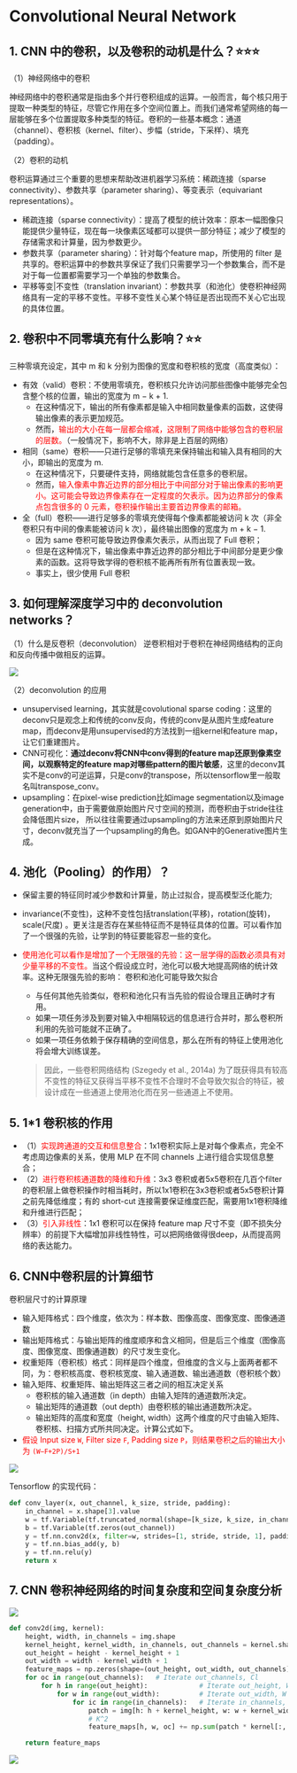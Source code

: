 # Convolutional Neural Network
## 1. CNN 中的卷积，以及卷积的动机是什么？:star::star::star:
（1）神经网络中的卷积

神经网络中的卷积通常是指由多个并行卷积组成的运算。一般而言，每个核只用于提取一种类型的特征，尽管它作用在多个空间位置上。而我们通常希望网络的每一层能够在多个位置提取多种类型的特征。卷积的一些基本概念：通道（channel）、卷积核（kernel、filter）、步幅（stride，下采样）、填充（padding）。

（2）卷积的动机

卷积运算通过三个重要的思想来帮助改进机器学习系统：稀疏连接（sparse connectivity）、参数共享（parameter sharing）、等变表示（equivariant representations）。

- 稀疏连接（sparse connectivity）：提高了模型的统计效率：原本一幅图像只能提供少量特征，现在每一块像素区域都可以提供一部分特征；减少了模型的存储需求和计算量，因为参数更少。
- 参数共享（parameter sharing）：针对每个feature map，所使用的 filter 是共享的。卷积运算中的参数共享保证了我们只需要学习一个参数集合，而不是对于每一位置都需要学习一个单独的参数集合。
- 平移等变|不变性（translation invariant）：参数共享（和池化）使卷积神经网络具有一定的平移不变性。平移不变性关心某个特征是否出现而不关心它出现的具体位置。

## 2. 卷积中不同零填充有什么影响？:star::star:
三种零填充设定，其中 m 和 k 分别为图像的宽度和卷积核的宽度（高度类似）：
- 有效（valid）卷积：不使用零填充，卷积核只允许访问那些图像中能够完全包含整个核的位置，输出的宽度为 m − k + 1.
    - 在这种情况下，输出的所有像素都是输入中相同数量像素的函数，这使得输出像素的表示更加规范。
    - 然而，<font color='red'>输出的大小在每一层都会缩减，这限制了网络中能够包含的卷积层的层数。</font>（一般情况下，影响不大，除非是上百层的网络）
- 相同（same）卷积——只进行足够的零填充来保持输出和输入具有相同的大小，即输出的宽度为 m.
    - 在这种情况下，只要硬件支持，网络就能包含任意多的卷积层。
    - 然而，<font color='red'>输入像素中靠近边界的部分相比于中间部分对于输出像素的影响更小。这可能会导致边界像素存在一定程度的欠表示。因为边界部分的像素点包含很多的 0 元素，卷积操作输出主要首边界像素的邮箱。</font>
- 全（full）卷积——进行足够多的零填充使得每个像素都能被访问 k 次（非全卷积只有中间的像素能被访问 k 次），最终输出图像的宽度为 m + k − 1.
    - 因为 same 卷积可能导致边界像素欠表示，从而出现了 Full 卷积；
    - 但是在这种情况下，输出像素中靠近边界的部分相比于中间部分是更少像素的函数。这将导致学得的卷积核不能再所有所有位置表现一致。
    - 事实上，很少使用 Full 卷积

## 3. 如何理解深度学习中的 deconvolution networks？
（1）什么是反卷积（deconvolution）
逆卷积相对于卷积在神经网络结构的正向和反向传播中做相反的运算。

![](../assets/deep_learning/deconvolution.gif)

（2）deconvolution 的应用
- unsupervised learning，其实就是covolutional sparse coding：这里的deconv只是观念上和传统的conv反向，传统的conv是从图片生成feature map，而deconv是用unsupervised的方法找到一组kernel和feature map，让它们重建图片。
- CNN可视化：**通过deconv将CNN中conv得到的feature map还原到像素空间，以观察特定的feature map对哪些pattern的图片敏感**，这里的deconv其实不是conv的可逆运算，只是conv的transpose，所以tensorflow里一般取名叫transpose_conv。
- upsampling：在pixel-wise prediction比如image segmentation以及image generation中，由于需要做原始图片尺寸空间的预测，而卷积由于stride往往会降低图片size， 所以往往需要通过upsampling的方法来还原到原始图片尺寸，deconv就充当了一个upsampling的角色。如GAN中的Generative图片生成。

## 4. 池化（Pooling）的作用）？
- 保留主要的特征同时减少参数和计算量，防止过拟合，提高模型泛化能力;
- invariance(不变性)，这种不变性包括translation(平移)，rotation(旋转)，scale(尺度) 。更关注是否存在某些特征而不是特征具体的位置。可以看作加了一个很强的先验，让学到的特征要能容忍一些的变化。
- <font color='red'>使用池化可以看作是增加了一个无限强的先验：这一层学得的函数必须具有对少量平移的不变性。</font>当这个假设成立时，池化可以极大地提高网络的统计效率。这种无限强先验的影响： 卷积和池化可能导致欠拟合
    - 与任何其他先验类似，卷积和池化只有当先验的假设合理且正确时才有用。
    - 如果一项任务涉及到要对输入中相隔较远的信息进行合并时，那么卷积所利用的先验可能就不正确了。
    - 如果一项任务依赖于保存精确的空间信息，那么在所有的特征上使用池化将会增大训练误差。

    >因此，一些卷积网络结构 (Szegedy et al., 2014a) 为了既获得具有较高不变性的特征又获得当平移不变性不合理时不会导致欠拟合的特征，被设计成在一些通道上使用池化而在另一些通道上不使用。

## 5. 1*1 卷积核的作用
- （1）<font color='red'>实现跨通道的交互和信息整合</font>：1x1卷积实际上是对每个像素点，完全不考虑周边像素的关系，使用 MLP 在不同 channels 上进行组合实现信息整合；
- （2）<font color='red'>进行卷积核通道数的降维和升维</font>：3x3 卷积或者5x5卷积在几百个filter的卷积层上做卷积操作时相当耗时，所以1x1卷积在3x3卷积或者5x5卷积计算之前先降低维度；有的 short-cut 连接需要保证维度匹配，需要用1x1卷积降维和升维进行匹配；
- （3）<font color='red'>引入非线性</font>：1x1 卷积可以在保持 feature map 尺寸不变（即不损失分辨率）的前提下大幅增加非线性特性，可以把网络做得很deep，从而提高网络的表达能力。

## 6. CNN中卷积层的计算细节
卷积层尺寸的计算原理
- 输入矩阵格式：四个维度，依次为：样本数、图像高度、图像宽度、图像通道数
- 输出矩阵格式：与输出矩阵的维度顺序和含义相同，但是后三个维度（图像高度、图像宽度、图像通道数）的尺寸发生变化。
- 权重矩阵（卷积核）格式：同样是四个维度，但维度的含义与上面两者都不同，为：卷积核高度、卷积核宽度、输入通道数、输出通道数（卷积核个数）
- 输入矩阵、权重矩阵、输出矩阵这三者之间的相互决定关系
  - 卷积核的输入通道数（in depth）由输入矩阵的通道数所决定。
  - 输出矩阵的通道数（out depth）由卷积核的输出通道数所决定。
  - 输出矩阵的高度和宽度（height, width）这两个维度的尺寸由输入矩阵、卷积核、扫描方式所共同决定。计算公式如下。
- <font color='red'>假设 Input size `W`, Filter size `F`, Padding size `P`，则结果卷积之后的输出大小为 `(W−F+2P)/S+1`</font>

![](../assets/deep_learning/cnn_detail.png)

Tensorflow 的实现代码：
```python
def conv_layer(x, out_channel, k_size, stride, padding):
    in_channel = x.shape[3].value
    w = tf.Variable(tf.truncated_normal(shape=[k_size, k_size, in_channel, out_channel], mean=0, stddev=stddev))
    b = tf.Variable(tf.zeros(out_channel))
    y = tf.nn.conv2d(x, filter=w, strides=[1, stride, stride, 1], padding=padding)
    y = tf.nn.bias_add(y, b)
    y = tf.nn.relu(y)
    return x
```

## 7. CNN 卷积神经网络的时间复杂度和空间复杂度分析
![](../assets/deep_learning/cnn_time_complex.png)

```python
def conv2d(img, kernel):
    height, width, in_channels = img.shape
    kernel_height, kernel_width, in_channels, out_channels = kernel.shape
    out_height = height - kernel_height + 1
    out_width = width - kernel_width + 1
    feature_maps = np.zeros(shape=(out_height, out_width, out_channels))
    for oc in range(out_channels):   # Iterate out_channels, Cl
        for h in range(out_height):             # Iterate out_height, W
            for w in range(out_width):          # Iterate out_width, W
                for ic in range(in_channels):   # Iterate in_channels, Cl-1
                    patch = img[h: h + kernel_height, w: w + kernel_width, ic]
                    # K^2
                    feature_maps[h, w, oc] += np.sum(patch * kernel[:, :, ic, oc])

    return feature_maps
```
![](../assets/deep_learning/cnn_space_complex.png)
